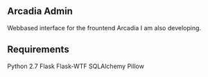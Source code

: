 Arcadia Admin
-------------
Webbased interface for the frountend Arcadia I am also developing. 


Requirements
------------
Python 2.7
Flask
Flask-WTF
SQLAlchemy
Pillow
